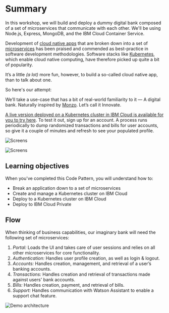 # Summary

In this workshop, we will build and deploy a dummy digital bank composed of a set of microservices that communicate with each other. We'll be using Node.js, Express, MongoDB, and the IBM Cloud Container Service.

Development of [cloud native apps](https://www.cncf.io/blog/2017/05/15/developing-cloud-native-applications/) that are broken down into a set of [microservices](http://microservices.io/) has been praised and commended as best-practice in software development methodologies. Software stacks like [Kubernetes](https://kubernetes.io/), which enable cloud native computing, have therefore picked up quite a bit of popularity.

It’s a little _\(a lot\)_ more fun, however, to build a so-called cloud native app, than to talk about one.

So here's our attempt:

We’ll take a use-case that has a bit of real-world familiarity to it — A digital bank. Naturally inspired by [Monzo](http://monzo.com/). Let’s call it Innovate.

[A live version deployed on a Kubernetes cluster in IBM Cloud is available for you to try here](http://ibm.biz/digibank). To test it out, sign up for an account. A process runs periodically to dump randomized transactions and bills for user accounts, so give it a couple of minutes and refresh to see your populated profile.

![Screens](.gitbook/assets/screens-1.png)

![Screens](.gitbook/assets/screens-2.png)

## Learning objectives

When you've completed this Code Pattern, you will understand how to:

* Break an application down to a set of microservices
* Create and manage a Kubernetes cluster on IBM Cloud
* Deploy to a Kubernetes cluster on IBM Cloud
* Deploy to IBM Cloud Private

## Flow

When thinking of business capabilities, our imaginary bank will need the following set of microservices:

1. _Portal:_ Loads the UI and takes care of user sessions and relies on all other microservices for core functionality.
2. _Authentication:_ Handles user profile creation, as well as login & logout.
3. _Accounts:_ Handles creation, management, and retrieval of a user’s banking accounts.
4. _Transactions:_ Handles creation and retrieval of transactions made against users' bank accounts.
5. _Bills:_ Handles creation, payment, and retrieval of bills.
6. _Support:_ Handles communication with Watson Assistant to enable a support chat feature.

![Demo architecture](.gitbook/assets/architecture.png)

